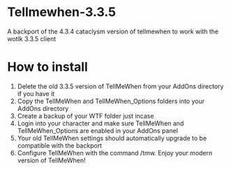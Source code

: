 # Tellmewhen-3.3.5
A backport of the 4.3.4 cataclysm version of tellmewhen to work with the wotlk 3.3.5 client

# How to install
1. Delete the old 3.3.5 version of TellMeWhen from your AddOns directory if you have it
2. Copy the TellMeWhen and TellMeWhen_Options folders into your AddOns directory
3. Create a backup of your WTF folder just incase
4. Login into your character and make sure TellMeWhen and TellMeWhen_Options are enabled in your AddOns panel
5. Your old TellMeWhen settings should automatically upgrade to be compatible with the backport
6. Configure TellMeWhen with the command /tmw. Enjoy your modern version of TellMeWhen!
